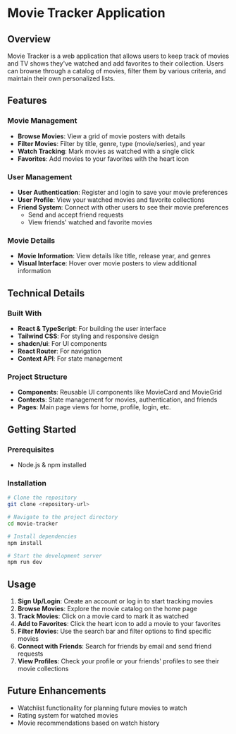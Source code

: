 
# Movie Tracker Application

## Overview
Movie Tracker is a web application that allows users to keep track of movies and TV shows they've watched and add favorites to their collection. Users can browse through a catalog of movies, filter them by various criteria, and maintain their own personalized lists.

## Features

### Movie Management
- **Browse Movies**: View a grid of movie posters with details
- **Filter Movies**: Filter by title, genre, type (movie/series), and year
- **Watch Tracking**: Mark movies as watched with a single click
- **Favorites**: Add movies to your favorites with the heart icon

### User Management
- **User Authentication**: Register and login to save your movie preferences
- **User Profile**: View your watched movies and favorite collections
- **Friend System**: Connect with other users to see their movie preferences
  - Send and accept friend requests
  - View friends' watched and favorite movies

### Movie Details
- **Movie Information**: View details like title, release year, and genres
- **Visual Interface**: Hover over movie posters to view additional information

## Technical Details

### Built With
- **React & TypeScript**: For building the user interface
- **Tailwind CSS**: For styling and responsive design
- **shadcn/ui**: For UI components
- **React Router**: For navigation
- **Context API**: For state management

### Project Structure
- **Components**: Reusable UI components like MovieCard and MovieGrid
- **Contexts**: State management for movies, authentication, and friends
- **Pages**: Main page views for home, profile, login, etc.

## Getting Started

### Prerequisites
- Node.js & npm installed

### Installation
```bash
# Clone the repository
git clone <repository-url>

# Navigate to the project directory
cd movie-tracker

# Install dependencies
npm install

# Start the development server
npm run dev
```

## Usage
1. **Sign Up/Login**: Create an account or log in to start tracking movies
2. **Browse Movies**: Explore the movie catalog on the home page
3. **Track Movies**: Click on a movie card to mark it as watched
4. **Add to Favorites**: Click the heart icon to add a movie to your favorites
5. **Filter Movies**: Use the search bar and filter options to find specific movies
6. **Connect with Friends**: Search for friends by email and send friend requests
7. **View Profiles**: Check your profile or your friends' profiles to see their movie collections

## Future Enhancements
- Watchlist functionality for planning future movies to watch
- Rating system for watched movies
- Movie recommendations based on watch history
